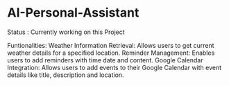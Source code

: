 # AI-Personal-Assistant
Status : Currently working on this Project

Funtionalities:
Weather Information Retrieval: Allows users to get current weather details for a specified location.
Reminder Management: Enables users to add reminders with time date and content.
Google Calendar Integration: Allows users to add events to their Google Calendar with event details like title, description and location.
